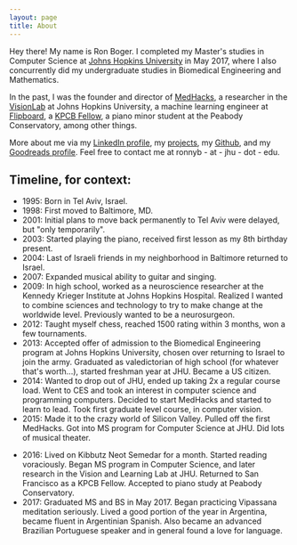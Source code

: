 ```yaml
---
layout: page
title: About
---
```


Hey there! My name is Ron Boger. I completed my Master's studies in Computer Science at [Johns Hopkins University](http://jhu.edu) in May 2017, where I also concurrently did my undergraduate studies in Biomedical Engineering and Mathematics.

<!-- Currently I'm a researcher in the [VisionLab](http://vision.jhu.edu) at Johns Hopkins University. My research focuses primarily on methods for unsupervised machine learning, particularly at the intersection of subspace clustering and compressed sensing. -->

<!-- My research interests include non-convex optimization, sparsity, compressed sensing, deep learning, subspace clustering -->

In the past, I was the founder and director of [MedHacks](http://medhacks.org), a researcher in the [VisionLab](http://vision.jhu.edu) at Johns Hopkins University, a machine learning engineer at [Flipboard](http://about.flipboard.com), a [KPCB Fellow](http://kpcbfellows.com), a piano minor student at the Peabody Conservatory, among other things.

More about me via my [LinkedIn profile](http://www.linkedin.com/in/ronboger), my [projects](/projects), my [Github](https://github.com/ronnyb29/), and my [Goodreads profile](https://www.goodreads.com/user/show/69825193-ron-boger). Feel free to contact me at ronnyb - at - jhu - dot - edu.

## Timeline, for context:
- 1995: Born in Tel Aviv, Israel.
- 1998: First moved to Baltimore, MD.
- 2001: Initial plans to move back permanently to Tel Aviv were delayed, but "only temporarily".
- 2003: Started playing the piano, received first lesson as my 8th birthday present.
- 2004: Last of Israeli friends in my neighborhood in Baltimore returned to Israel. 
- 2007: Expanded musical ability to guitar and singing.
- 2009: In high school, worked as a neuroscience researcher at the Kennedy Krieger Institute at Johns Hopkins Hospital. Realized I wanted to combine sciences and technology to try to make change at the worldwide level. Previously wanted to be a neurosurgeon.
- 2012: Taught myself chess, reached 1500 rating within 3 months, won a few tournaments.
- 2013: Accepted offer of admission to the Biomedical Engineering program at Johns Hopkins University, chosen over returning to Israel to join the army. Graduated as valedictorian of high school (for whatever that's worth...), started freshman year at JHU. Became a US citizen.
- 2014: Wanted to drop out of JHU, ended up taking 2x a regular course load. Went to CES and took an interest in computer science and programming computers. Decided to start MedHacks and started to learn to lead. Took first graduate level course, in computer vision.
- 2015: Made it to the crazy world of Silicon Valley. Pulled off the first MedHacks. Got into MS program for Computer Science at JHU. Did lots of musical theater. 
<!-- On the darker side, was fired as a RA mid-semester and lived on couches of friends, effectively homeless, for the remainder of the year. -->
- 2016: Lived on Kibbutz Neot Semedar for a month. Started reading voraciously. Began MS program in Computer Science, and later research in the Vision and Learning Lab at JHU. Returned to San Francisco as a KPCB Fellow. Accepted to piano study at Peabody Conservatory.
- 2017: Graduated MS and BS in May 2017. Began practicing Vipassana meditation seriously. Lived a good portion of the year in Argentina, became fluent in Argentinian Spanish. Also became an advanced Brazilian Portuguese speaker and in general found a love for language. 
<!-- - 2018: Started an AI + drug discovery company. -->

